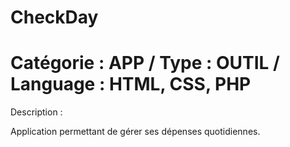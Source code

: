 CheckDay
==========
Catégorie : APP / Type : OUTIL / Language : HTML, CSS, PHP
==========

Description :

Application permettant de gérer ses dépenses quotidiennes.
